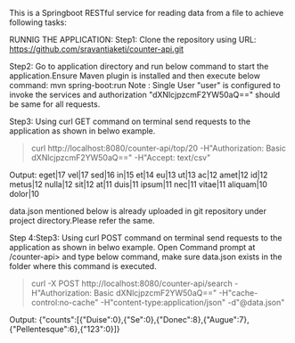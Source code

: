 
This is a Springboot RESTful service for reading data from a file to achieve following tasks:

  
  RUNNIG THE APPLICATION:
  Step1: Clone the repository using URL:
         https://github.com/sravantiaketi/counter-api.git
  
  Step2: Go to application directory and run below command to start the application.Ensure Maven plugin is installed and then execute  below command:
  mvn spring-boot:run
  Note : Single User "user" is configured to invoke the services and authorization "dXNlcjpzcmF2YW50aQ==" should be same
  for all requests.
  
  Step3: Using curl GET command on terminal send  requests to the application as shown in belwo example.
  >curl http://localhost:8080/counter-api/top/20 -H"Authorization: Basic dXNlcjpzcmF2YW50aQ==" -H"Accept: text/csv"
  
  Output: 
  eget|17
  vel|17
  sed|16
  in|15
  et|14
  eu|13
  ut|13
  ac|12
  amet|12
  id|12
  metus|12
  nulla|12
  sit|12
  at|11
  duis|11
  ipsum|11
  nec|11
  vitae|11
  aliquam|10
  dolor|10
  
  data.json mentioned below is already uploaded in git repository under project directory.Please refer the same.
  
  Step 4:Step3: Using curl POST command on terminal send  requests to the application as shown in belwo example.
  Open Command prompt at /counter-api> and type below command, make sure data.json exists in the folder where this command is executed.
  >curl -X POST  http://localhost:8080/counter-api/search -H"Authorization: Basic dXNlcjpzcmF2YW50aQ==" -H"cache-control:no-cache" -H"content-type:application/json" -d"@data.json"
  
  Output:
  {"counts":[{"Duise":0},{"Se":0},{"Donec":8},{"Augue":7},{"Pellentesque":6},{"123":0}]}
